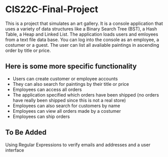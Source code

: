 # CIS22C-Final-Project
This is a project that simulates an art gallery. It is a console application that uses a variety of data structures like a Binary Search Tree (BST), a Hash Table, a Heap and Linked List. The application loads users and emloyees from a text file data base. You can log into the console as an employee, a costumer or a guest. The user can list all avaliable paintings in ascending order by title or price. 

## Here is some more specific functionality

* Users can create customer or employee accounts
* They can also search for paintings by their title or price  
* Employees can access all orders
* The application specified which orders have been shipped (no orders have really been shipped since this is not a real store)
* Employees can also search for customers by name
* Employees can view all orders made by a costumer
* Employees can ship orders

## To Be Added 
Using Regular Expressions to verify emails and addresses and a user interface
